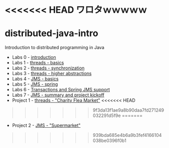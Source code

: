 <<<<<<< HEAD
ワロタｗｗｗｗｗ
=======
distributed-java-intro
======================

Introduction to distributed programming in Java

- Labs 0 - [introduction](0-introduction/README.md)
- Labs 1 - [threads - basics](1-threads-basics/README.md)
- Labs 2 - [threads - synchronization](2-threads-synchronization/README.md)
- Labs 3 - [threads - higher abstractions](3-threads-higher-abstractions/README.md)
- Labs 4 - [JMS - basics ](4-JMS-basics/README.md)
- Labs 5 - [JMS - spring ](5-spring-jms/README.md)
- Labs 6 - [Transactions and Spring JMS support](6-tx-spring-jms/README.md)
- Labs 7 - [JMS - summary and project kickoff](7-JMS-summary-and-project-kickoff/README.md)
- Project 1 - [threads - "Charity Flea Market"](projects/1-threads/README.md)
<<<<<<< HEAD
>>>>>>> 9f3da13f1ae9a8b90daa7fd271249032291d5f9e
=======
- Project 2 - [JMS - "Supermarket"](7-JMS-summary-and-project-kickoff/README.md)

>>>>>>> 939bda685e4b6a9b3fef4166104038be0396f0b1

